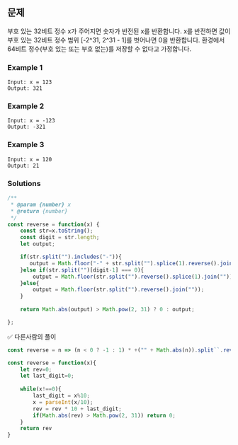 ## 문제

부호 있는 32비트 정수 x가 주어지면 숫자가 반전된 x를 반환합니다. 
x를 반전하면 값이 부호 있는 32비트 정수 범위 [-2^31, 2^31 - 1]를 벗어나면 0을 반환합니다.
환경에서 64비트 정수(부호 있는 또는 부호 없는)를 저장할 수 없다고 가정합니다.

### Example 1
```
Input: x = 123
Output: 321
```

### Example 2
```
Input: x = -123
Output: -321
```

### Example 3
```
Input: x = 120
Output: 21
```

### Solutions
```javascript
/**
 * @param {number} x
 * @return {number}
 */
const reverse = function(x) {
    const str=x.toString();
    const digit = str.length;
    let output;

    if(str.split("").includes("-")){
       output = Math.floor("-" + str.split("").splice(1).reverse().join(""));
    }else if(str.split("")[digit-1] === 0){
        output = Math.floor(str.split("").reverse().splice(1).join(""));
    }else{
        output = Math.floor(str.split("").reverse().join(""));
    }
    
    return Math.abs(output) > Math.pow(2, 31) ? 0 : output;

};
```
✅ 다른사람의 풀이
```javascript
const reverse = n => (n < 0 ? -1 : 1) * +("" + Math.abs(n)).split``.reverse().join``;
```
```javascript
const reverse = function(x){
    let rev=0;
    let last_digit=0;
    
    while(x!==0){
        last_digit = x%10;
        x = parseInt(x/10);
        rev = rev * 10 + last_digit;
        if(Math.abs(rev) > Math.pow(2, 31)) return 0;
    }
    return rev
}
```
